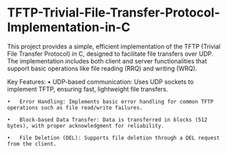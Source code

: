 # TFTP-Trivial-File-Transfer-Protocol-Implementation-in-C
This project provides a simple, efficient implementation of the TFTP (Trivial File Transfer Protocol) in C, designed to facilitate file transfers over UDP. The implementation includes both client and server functionalities that support basic operations like file reading (RRQ) and writing (WRQ).

Key Features:
	•	UDP-based communication: Uses UDP sockets to implement TFTP, ensuring fast, lightweight file transfers.
 
	•	Error Handling: Implements basic error handling for common TFTP operations such as file read/write failures.
 
	•	Block-based Data Transfer: Data is transferred in blocks (512 bytes), with proper acknowledgment for reliability.
 
	•	File Deletion (DEL): Supports file deletion through a DEL request from the client.
